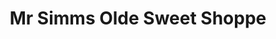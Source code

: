 ---
title: "Mr Simms Olde Sweet Shoppe"
url: /congleton/mr-simms-olde-sweet-shoppe/
shop: Süßwaren
---